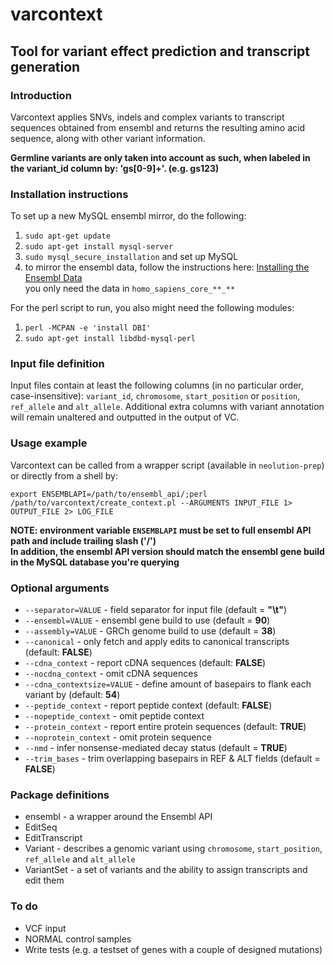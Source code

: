 # varcontext
## Tool for variant effect prediction and transcript generation


### Introduction

Varcontext applies SNVs, indels and complex variants to transcript sequences obtained from ensembl and returns the resulting amino acid sequence, along with other variant information.  

**Germline variants are only taken into account as such, when labeled in the variant_id column by: 'gs[0-9]+'. (e.g. gs123)**


### Installation instructions

To set up a new MySQL ensembl mirror, do the following:

1. `sudo apt-get update`
2. `sudo apt-get install mysql-server`
3. `sudo mysql_secure_installation` and set up MySQL
4. to mirror the ensembl data, follow the instructions here: [Installing the Ensembl Data](http://www.ensembl.org/info/docs/webcode/mirror/install/ensembl-data.html)  
you only need the data in `homo_sapiens_core_**_**`

For the perl script to run, you also might need the following modules:

1. `perl -MCPAN -e 'install DBI'`
2. `sudo apt-get install libdbd-mysql-perl`


### Input file definition

Input files contain at least the following columns (in no particular order, 
case-insensitive): `variant_id`, `chromosome`, `start_position` or `position`, 
`ref_allele` and `alt_allele`.  Additional extra columns with variant annotation will 
remain unaltered and outputted in the output of VC.


### Usage example

Varcontext can be called from a wrapper script (available in `neolution-prep`) or directly 
from a shell by:

`export ENSEMBLAPI=/path/to/ensembl_api/;perl /path/to/varcontext/create_context.pl --ARGUMENTS INPUT_FILE 1> OUTPUT_FILE 2> LOG_FILE`

**NOTE: environment variable `ENSEMBLAPI` must be set to full ensembl API path and include trailing slash ('/')**   
**In addition, the ensembl API version should match the ensembl gene build in the MySQL database you're querying**


### Optional arguments  

- `--separator=VALUE` - field separator for input file (default = **"\t"**)
- `--ensembl=VALUE` - ensembl gene build to use (default = **90**)
- `--assembly=VALUE` - GRCh genome build to use (default = **38**)
- `--canonical` - only fetch and apply edits to canonical transcripts (default: **FALSE**)
- `--cdna_context` - report cDNA sequences (default: **FALSE**)
- `--nocdna_context` - omit cDNA sequences
- `--cdna_contextsize=VALUE` - define amount of basepairs to flank each variant by (default: **54**)
- `--peptide_context` - report peptide context (default: **FALSE**)
- `--nopeptide_context` - omit peptide context
- `--protein_context` - report entire protein sequences (default: **TRUE**)
- `--noprotein_context` - omit protein sequence
- `--nmd` - infer nonsense-mediated decay status (default = **TRUE**)
- `--trim_bases` - trim overlapping basepairs in REF & ALT fields (default = **FALSE**)


### Package definitions

- ensembl - a wrapper around the Ensembl API
- EditSeq
- EditTranscript
- Variant - describes a genomic variant using `chromosome`, `start_position`, `ref_allele` and `alt_allele`
- VariantSet - a set of variants and the ability to assign transcripts and edit them


### To do

- VCF input 
- NORMAL control samples 
- Write tests (e.g. a testset of genes with a couple of designed mutations)
